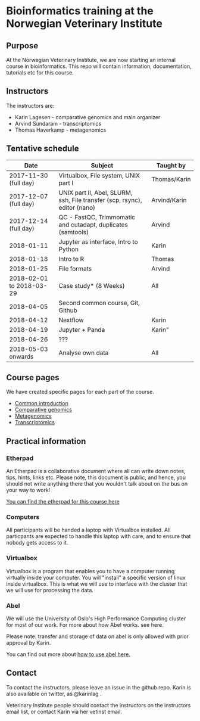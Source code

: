 # Bioinformatics training at the Norwegian Veterinary Institute


## Purpose
At the Norwegian Veterinary Institute, we are now starting an internal course in bioinformatics. This 
repo will contain information, documentation, tutorials etc for this course.


## Instructors

The instructors are:

  * Karin Lagesen - comparative genomics and main organizer
  * Arvind Sundaram - transcriptomics
  * Thomas Haverkamp - metagenomics


## Tentative schedule


| Date| Subject| Taught by|
|------|-------|----------|
|2017-11-30 (full day)| Virtualbox, File system, UNIX part I |Thomas/Karin|
|2017-12-07 (full day) | UNIX part II, Abel, SLURM, ssh, File transfer (scp, rsync), editor (nano)| Arvind/Karin|
|2017-12-14 (full day)|QC - FastQC, Trimmomatic and cutadapt, duplicates (samtools)|Arvind|
|2018-01-11| Jupyter as interface, Intro to Python|Karin|
|2018-01-18 |Intro to R|Thomas|
|2018-01-25|File formats|Arvind|
|2018-02-01 to 2018-03-29|Case study* (8 Weeks) | All|
|2018-04-05|Second common course, Git, Github| |
|2018-04-12|Nextflow| Karin|
|2018-04-19|Jupyter + Panda| Karin"
|2018-04-26|???| | 
|2018-05-03 onwards |Analyse own data | All|


## Course pages

We have created specific pages for each part of the course.

  * [Common introduction](introduction.md)
  * [Comparative genomics](compgenomics.md)
  * [Metagenomics](metagenomics.md)
  * [Transcriptomics](transcriptomics.md)


## Practical information

### Etherpad

An Etherpad is a collaborative document where all can write down notes,
tips, hints, links etc. Please note, this document is public, and hence,
you should not write anything there that you wouldn't talk about on
the bus on your way to work!

[You can find the etherpad for this course here](https://github.com/NorwegianVeterinaryInstitute/BioinfTraining.git)

### Computers

All participants will be handed a laptop with Virtualbox installed. All 
particpants are expected to handle this laptop with care, and to ensure that
nobody gets access to it. 

### Virtualbox
Virtualbox is a program that enables you to have a computer running virtually
inside your computer. You will "install" a specific version of linux inside
virtualbox. This is what we will use to interface with the cluster that we will
use for processing the data.

### Abel
We will use the University of Oslo's High Performance Computing cluster for 
most of our work. For more about how Abel works. see here.

Please note: transfer and storage of data on abel is only allowed with prior
approval by Karin.

You can find out more about [how to use abel here.](https://github.com/NorwegianVeterinaryInstitute/Info/wiki)


## Contact

To contact the instructors, please leave an issue in the github repo. Karin is 
also available on twitter, as @karinlag .

Veterinary Institute people should contact the instructors on the instructors
email list, or contact Karin via her vetinst email.

